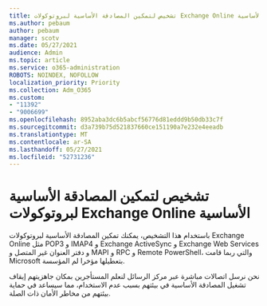 ```yaml
---
title: تشخيص لتمكين المصادقة الأساسية لبروتوكولات Exchange Online الأساسية
ms.author: pebaum
author: pebaum
manager: scotv
ms.date: 05/27/2021
audience: Admin
ms.topic: article
ms.service: o365-administration
ROBOTS: NOINDEX, NOFOLLOW
localization_priority: Priority
ms.collection: Adm_O365
ms.custom:
- "11392"
- "9006699"
ms.openlocfilehash: 8952aba3dc6b5abcf56776d81eddd9b50db33c7f
ms.sourcegitcommit: d3a739b75d521837660ce151190a7e232e4eeadb
ms.translationtype: MT
ms.contentlocale: ar-SA
ms.lasthandoff: 05/27/2021
ms.locfileid: "52731236"
---
```

# <a name="diagnostic-to-enable-basic-authentication-for-exchange-online-protocols"></a>تشخيص لتمكين المصادقة الأساسية لبروتوكولات Exchange Online الأساسية

باستخدام هذا التشخيص، يمكنك تمكين المصادقة الأساسية لبروتوكولات Exchange Online مثل POP3 و IMAP4 و Exchange ActiveSync و Exchange Web Services و دفتر العنوان غير المتصل و MAPI و RPC و Remote PowerShell، والتي ربما قامت Microsoft بتعطيلها مؤخرا لم المؤسسة. 

نحن نرسل اتصالات مباشرة عبر مركز الرسائل لنعلم المستأجرين بمكان جاهزيتهم إيقاف تشغيل المصادقة الأساسية في بيئتهم بسبب عدم الاستخدام، مما سيساعد في حماية بيئتهم من مخاطر الأمان ذات الصلة.